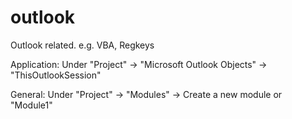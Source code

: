 # outlook
Outlook related. 
e.g. VBA, Regkeys

Application:
	Under "Project" -> "Microsoft Outlook Objects" -> "ThisOutlookSession"

General:
	Under "Project" -> "Modules" -> Create a new module or "Module1"
